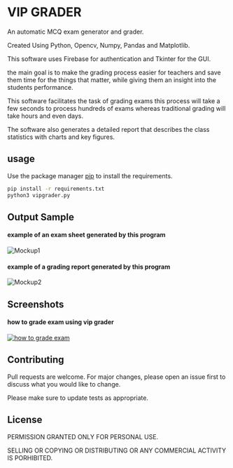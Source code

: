 # VIP GRADER

An automatic MCQ exam generator and grader.

Created Using Python, Opencv, Numpy, Pandas and Matplotlib.

This software uses Firebase for authentication and Tkinter for the GUI.

the main goal is to make the grading process easier for teachers and save them time for the things that matter, while giving them an insight into the students performance.

This software facilitates the task of grading exams
this process will take a few seconds to process hundreds of exams whereas traditional grading will take hours and even days.

The software also generates a detailed report that describes the
class statistics with charts and key figures.

## usage

Use the package manager [pip](https://pip.pypa.io/en/stable/) to install the requirements.

```bash
pip install -r requirements.txt
python3 vipgrader.py
```
## Output Sample
#### example of an exam sheet generated by this program
![Mockup1](https://user-images.githubusercontent.com/82560247/178168265-b820018d-d54d-46e8-bfb3-8b131203bf86.jpg)
#### example of a grading report generated by this program
![Mockup2](https://user-images.githubusercontent.com/82560247/178168299-5d787488-54ce-41f4-a3ff-7507bbda7b8c.jpg)
## Screenshots
#### how to grade exam using vip grader
[![how to grade exam](https://img.youtube.com/vi/wXrKgUb19H4/0.jpg)](https://youtu.be/wXrKgUb19H4)



## Contributing
Pull requests are welcome. For major changes, please open an issue first to discuss what you would like to change.

Please make sure to update tests as appropriate.

## License
PERMISSION GRANTED ONLY FOR PERSONAL USE.

SELLING OR COPYING OR DISTRIBUTING OR ANY COMMERCIAL ACTIVITY IS PORHIBITED.
